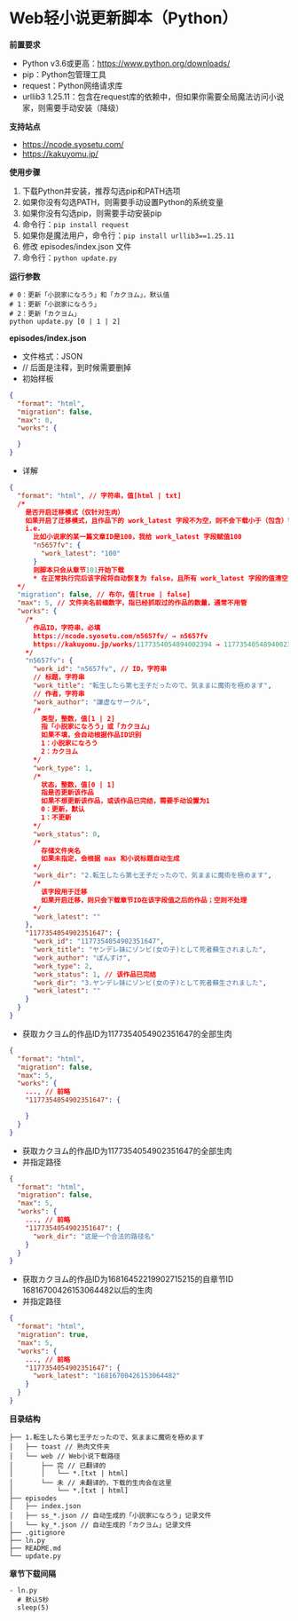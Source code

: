 # Web轻小说更新脚本（Python）

**前置要求**
* Python v3.6或更高：https://www.python.org/downloads/
* pip：Python包管理工具
* request：Python网络请求库
* urllib3 1.25.11：包含在request库的依赖中，但如果你需要全局魔法访问小说家，则需要手动安装（降级）

**支持站点**
* https://ncode.syosetu.com/
* https://kakuyomu.jp/

**使用步骤**
1. 下载Python并安装，推荐勾选pip和PATH选项
2. 如果你没有勾选PATH，则需要手动设置Python的系统变量
3. 如果你没有勾选pip，则需要手动安装pip
4. 命令行：`pip install request`
5. 如果你是魔法用户，命令行：`pip install urllib3==1.25.11`
6. 修改 episodes/index.json 文件
7. 命令行：`python update.py`

**运行参数**
```
# 0：更新「小説家になろう」和「カクヨム」，默认值
# 1：更新「小説家になろう」
# 2：更新「カクヨム」
python update.py [0 | 1 | 2]
```

**episodes/index.json**
* 文件格式：JSON
* // 后面是注释，到时候需要删掉
* 初始样板
```JSON
{
  "format": "html",
  "migration": false,
  "max": 0,
  "works": {

  }
}
```
* 详解
```JSON
{
  "format": "html", // 字符串，值[html | txt]
  /*
    是否开启迁移模式（仅针对生肉）
    如果开启了迁移模式，且作品下的 work_latest 字段不为空，则不会下载小于（包含）字段值的章节
    i.e.
      比如小说家的某一篇文章ID是100，我给 work_latest 字段赋值100
      "n5657fv": {
        "work_latest": "100"
      }
      则脚本只会从章节101开始下载
      * 在正常执行完后该字段将自动恢复为 false，且所有 work_latest 字段的值清空
  */
  "migration": false, // 布尔，值[true | false]
  "max": 5, // 文件夹名前缀数字，指已经抓取过的作品的数量，通常不用管
  "works": {
    /*
      作品ID，字符串，必填
      https://ncode.syosetu.com/n5657fv/ → n5657fv
      https://kakuyomu.jp/works/1177354054894002394 → 1177354054894002394
    */
    "n5657fv": {
      "work_id": "n5657fv", // ID，字符串
      // 标题，字符串
      "work_title": "転生したら第七王子だったので、気ままに魔術を極めます",
      // 作者，字符串
      "work_author": "謙虚なサークル",
      /*
        类型，整数，值[1 | 2]
        指「小説家になろう」或「カクヨム」
        如果不填，会自动根据作品ID识别
        1：小説家になろう
        2：カクヨム
      */
      "work_type": 1,
      /*
        状态，整数，值[0 | 1]
        指是否更新该作品
        如果不想更新该作品，或该作品已完结，需要手动设置为1
        0：更新，默认
        1：不更新
      */
      "work_status": 0,
      /*
        存储文件夹名
        如果未指定，会根据 max 和小说标题自动生成
      */
      "work_dir": "2.転生したら第七王子だったので、気ままに魔術を極めます",
      /*
        该字段用于迁移
        如果开启迁移，则只会下载章节ID在该字段值之后的作品；空则不处理
      */
      "work_latest": ""
    },
    "1177354054902351647": {
      "work_id": "1177354054902351647",
      "work_title": "ヤンデレ妹にゾンビ(女の子)として死者蘇生されました",
      "work_author": "ぽんすけ",
      "work_type": 2,
      "work_status": 1, // 该作品已完结
      "work_dir": "3.ヤンデレ妹にゾンビ(女の子)として死者蘇生されました",
      "work_latest": ""
    }
  }
}
```
* 获取カクヨム的作品ID为1177354054902351647的全部生肉
```JSON
{
  "format": "html",
  "migration": false,
  "max": 5,
  "works": {
    ..., // 前略
    "1177354054902351647": {

    }
  }
}
```
* 获取カクヨム的作品ID为1177354054902351647的全部生肉
* 并指定路径
```JSON
{
  "format": "html",
  "migration": false,
  "max": 5,
  "works": {
    ..., // 前略
    "1177354054902351647": {
      "work_dir": "这是一个合法的路径名"
    }
  }
}
```
* 获取カクヨム的作品ID为16816452219902715215的自章节ID 16816700426153064482以后的生肉
* 并指定路径
```JSON
{
  "format": "html",
  "migration": true,
  "max": 5,
  "works": {
    ..., // 前略
    "1177354054902351647": {
      "work_latest": "16816700426153064482"
    }
  }
}
```

**目录结构**
```
├── 1.転生したら第七王子だったので、気ままに魔術を極めます
│   ├── toast // 熟肉文件夹
│   └── web // Web小说下载路径
│       ├── 完 // 已翻译的
│       │   └── *.[txt | html]
│       └── 未 // 未翻译的，下载的生肉会在这里
│           └── *.[txt | html]
├── episodes
│   ├── index.json
│   ├── ss_*.json // 自动生成的「小説家になろう」记录文件
│   └── ky_*.json // 自动生成的「カクヨム」记录文件
├── .gitignore
├── ln.py
├── README.md
└── update.py
```

**章节下载间隔**
```
- ln.py
  # 默认5秒
  sleep(5)
```
